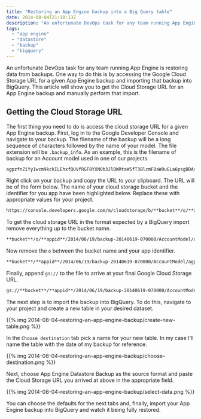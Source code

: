 ```yaml
---
title: "Restoring an App Engine backup into a Big Query table"
date: 2014-08-04T21:18:13Z
description: "An unfortunate DevOps task for any team running App Engine is restoring data from backups. One way to do this is by accessing the Google Cloud Storage URL for a given App Engine backup and importing that backup into BigQuery. This article will show you to get the Cloud Storage URL for an App Engine backup and manually perform that import."
tags: 
  - "app engine"
  - "datastore"
  - "backup"
  - "bigquery"
---
```


An unfortunate DevOps task for any team running App Engine is restoring data
from backups. One way to do this is by accessing the Google Cloud Storage URL
for a given App Engine backup and importing that backup into BigQuery. This
article will show you to get the Cloud Storage URL for an App Engine backup and
manually perform that import.

## Getting the Cloud Storage URL

The first thing you need to do is access the cloud storage URL for a given App
Engine backup. First, log in to the Google Developer Console and navigate to
your backup. The filename of the backup will be a long sequence of characters
followed by the name of your model. The file extension will be `.backup_info`.
As an example, this is the filename of backup for an Account model used in one
of our projects.

```bash
agpzfnZiYy1wcm9kckILEhxfQUVfRGF0YXN0b3JlQWRtaW5fT3BlcmF0aW9uGLa6psgBDAsSFl9BRV9CYWNrdXBfSW5mb3JtYXRpb24YAQw.AccountModel.backup_info
```

Right click on your backup and copy the URL to your clipboard. The URL will be
of the form below. The name of your cloud storage bucket and the identifier for
you app have been highlighted below. Replace these with appropriate values for
your project.

```bash
https://console.developers.google.com/m/cloudstorage/b/**bucket**/o/**appid**/2014/06/19/backup-20140619-070000/AccountModel/agpzfnZiYy1wcm9kckILEhxfQUVfRGF0YXN0b3JlQWRtaW5fT3BlcmF0aW9uGLa6psgBDAsSFl9BRV9CYWNrdXBfSW5mb3JtYXRpb24YAQw.AccountModel.backup_info
```

To get the cloud storage URL in the format expected by a BigQuery import remove
everything up to the bucket name.

```bash
**bucket**/o/**appid**/2014/06/19/backup-20140619-070000/AccountModel/agpzfnZiYy1wcm9kckILEhxfQUVfRGF0YXN0b3JlQWRtaW5fT3BlcmF0aW9uGLa6psgBDAsSFl9BRV9CYWNrdXBfSW5mb3JtYXRpb24YAQw.AccountModel.backup_info
```

Now remove the `o` between the bucket name and your app identifier.

```bash
**bucket**/**appid**/2014/06/19/backup-20140619-070000/AccountModel/agpzfnZiYy1wcm9kckILEhxfQUVfRGF0YXN0b3JlQWRtaW5fT3BlcmF0aW9uGLa6psgBDAsSFl9BRV9CYWNrdXBfSW5mb3JtYXRpb24YAQw.AccountModel.backup_info
```

Finally, append `gs://` to the file to arrive at your final Google Cloud Storage
URL.

```bash
gs://**bucket**/**appid**/2014/06/19/backup-20140619-070000/AccountModel/agpzfnZiYy1wcm9kckILEhxfQUVfRGF0YXN0b3JlQWRtaW5fT3BlcmF0aW9uGLa6psgBDAsSFl9BRV9CYWNrdXBfSW5mb3JtYXRpb24YAQw.AccountModel.backup_info 
```

The next step is to import the backup into BigQuery. To do this, navigate to
your project and create a new table in your desired dataset. 

{{% img 2014-08-04-restoring-an-app-engine-backup/create-new-table.png %}}

In the `Choose destination` tab pick a name for your new table. In my case I'll
name the table with the date of my backup for reference.

{{% img 2014-08-04-restoring-an-app-engine-backup/choose-destination.png %}}

Next, choose App Engine Datastore Backup as the source format and paste the
Cloud Storage URL you arrived at above in the appropriate field. 

{{% img 2014-08-04-restoring-an-app-engine-backup/select-data.png %}}

You can choose the defaults for the next tabs and, finally, import your App
Engine backup into BigQuery and watch it being fully restored.
